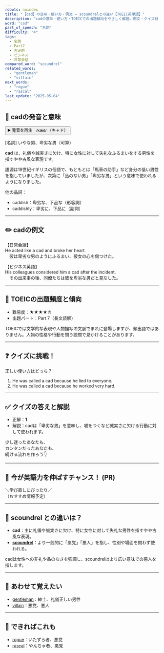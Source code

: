 ```yaml
---
robots: noindex
title: "【cad】の意味・使い方・例文 ― scoundrelとの違い【TOEIC英単語】"
description: "cadの意味・使い方・TOEICでの出題傾向をやさしく解説。例文・クイズ付きでscoundrelとの違いもわかりやすく学べます。"
word: "cad"
part_of_speech: "名詞"
difficulty: "4"
tags:
  - 名詞
  - Part7
  - 否定的
  - ビジネス
  - 日常会話
compared_word: "scoundrel"
related_words:
  - "gentleman"
  - "villain"
next_words:
  - "rogue"
  - "rascal"
last_update: "2025-05-04"
---
```


## 🔰 cadの発音と意味

<button class="play-audio" onclick="playTTS('cad')">
  <span class="play-audio-main">
    ▶️ 発音を再生　/kæd/
  </span>
  <span class="play-audio-sub">
    （キャド）
  </span>
</button>

[名詞] いやな男、卑劣な男（可算）

**cad** は、礼儀や誠実さに欠け、特に女性に対して失礼なふるまいをする男性を指すやや古風な表現です。

語源は19世紀イギリスの俗語で、もともとは「馬車の助手」など身分の低い男性を指していましたが、次第に「品のない男」「卑劣な男」という意味で使われるようになりました。

他の品詞：  
- caddish：卑劣な、下品な（形容詞）
- caddishly：卑劣に、下品に（副詞）

---

## ✏️ cadの例文

【日常会話】  
He acted like a cad and broke her heart.  
　彼は卑劣な男のようにふるまい、彼女の心を傷つけた。

【ビジネス英語】  
His colleagues considered him a cad after the incident.  
　その出来事の後、同僚たちは彼を卑劣な男だと見なした。

---

## 🎯 TOEICの出題頻度と傾向

- 難易度：★★★★☆
- 出題パート：Part 7（長文読解）

TOEICでは文学的な表現や人物描写の文脈でまれに登場しますが、頻出語ではありません。人物の性格や行動を問う設問で見かけることがあります。

---

## ❓ クイズに挑戦！

正しい使い方はどっち？

1. He was called a cad because he lied to everyone.  
2. He was called a cad because he worked very hard.

---

## ✅ クイズの答えと解説

- 正解：**1**
- 解説：cadは「卑劣な男」を意味し、嘘をつくなど誠実さに欠ける行動に対して使われます。

少し迷ったあなたも、  
カンタンだったあなたも、  
続ける流れを作ろう👇️

---

## 🚀 今が英語力を伸ばすチャンス！ (PR)

<div class="info-center">
＼学び直しにぴったり／<br>  
（おすすめ情報予定）
</div>

---

## 🤔  scoundrel との違いは？

- **cad**：主に礼儀や誠実さに欠け、特に女性に対して失礼な男性を指すやや古風な表現。
- **[scoundrel](/word/scoundrel)**：より一般的に「悪党」「悪人」を指し、性別や場面を問わず使われる。

cadは女性への非礼や品のなさを強調し、scoundrelはより広い意味での悪人を指します。

---

## 🧩 あわせて覚えたい

- [gentleman](/word/gentleman)：紳士、礼儀正しい男性
- [villain](/word/villain)：悪党、悪人

---

## 📖 できればこれも

- [rogue](/word/rogue)：いたずら者、悪党
- [rascal](/word/rascal)：やんちゃ者、悪党

<!-- cvid: aid26_bid41 -->
